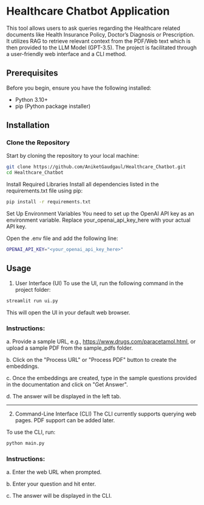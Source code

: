 # Healthcare Chatbot Application

This tool allows users to ask queries regarding the Healthcare related documents like Health Insurance Policy, Doctor’s Diagnosis or Prescription. It utilizes RAG to retrieve relevant context from the PDF/Web text which is then provided to the LLM Model (GPT-3.5). The project is facilitated through a user-friendly web interface and a CLI method. 

## Prerequisites

Before you begin, ensure you have the following installed:

- Python 3.10+
- pip (Python package installer)

## Installation

### Clone the Repository

Start by cloning the repository to your local machine:

```bash
git clone https://github.com/AniketGaudgaul/Healthcare_Chatbot.git
cd Healthcare_Chatbot
```

Install Required Libraries
Install all dependencies listed in the requirements.txt file using pip:
```bash
pip install -r requirements.txt
```


Set Up Environment Variables
You need to set up the OpenAI API key as an environment variable. Replace your_openai_api_key_here with your actual API key.

Open the .env file and add the following line:

```bash
OPENAI_API_KEY="<your_openai_api_key_here>"
```

## Usage
1. User Interface (UI)
To use the UI, run the following command in the project folder:

```bash
streamlit run ui.py
```

This will open the UI in your default web browser.

### Instructions:

a. Provide a sample URL, e.g., https://www.drugs.com/paracetamol.html, or upload a sample PDF from the sample_pdfs folder.

b. Click on the "Process URL" or "Process PDF" button to create the embeddings.

c. Once the embeddings are created, type in the sample questions provided in the documentation and click on "Get Answer".

d. The answer will be displayed in the left tab.
***
2. Command-Line Interface (CLI)
The CLI currently supports querying web pages. PDF support can be added later.

To use the CLI, run:

```bash
python main.py
```

### Instructions:

a. Enter the web URL when prompted.

b. Enter your question and hit enter.

c. The answer will be displayed in the CLI.
